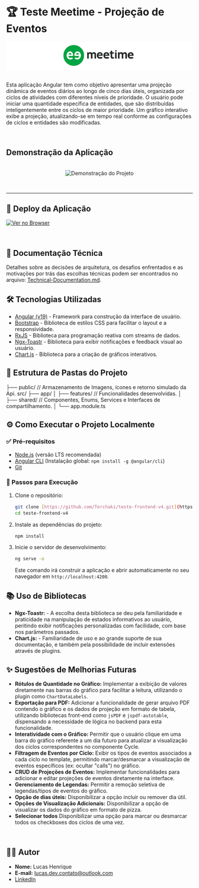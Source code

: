 # 🏆 Teste Meetime - Projeção de Eventos

<div style="background: #fff; text-align: center">
  <img src="./public/images/logo-meetime.png" alt="Logo Meetime" width="200">
</div>

<br>

Esta aplicação Angular tem como objetivo apresentar uma projeção dinâmica de eventos diários ao longo de cinco dias úteis, organizada por ciclos de atividades com diferentes níveis de prioridade. O usuário pode iniciar uma quantidade específica de entidades, que são distribuídas inteligentemente entre os ciclos de maior prioridade. Um gráfico interativo exibe a projeção, atualizando-se em tempo real conforme as configurações de ciclos e entidades são modificadas.

<br>

## Demonstração da Aplicação

<br>

<div style="text-align: center">
  <img src="./public/gif/aplication.gif" alt="Demonstração do Projeto" width="800">
</div>

<br><hr>

## 🚀 Deploy da Aplicação

[![Ver no Browser](https://img.shields.io/badge/Ver%20no%20Browser-ab00ff?style=for-the-badge)](https://projecao-de-eventos.netlify.app/)

<br>

## 📄 Documentação Técnica

Detalhes sobre as decisões de arquitetura, os desafios enfrentados e as motivações por trás das escolhas técnicas podem ser encontrados no arquivo: [Technical-Documentation.md](technical-documentation.md).

## 🛠️ Tecnologias Utilizadas

* [Angular (v19)](https://angular.io/) - Framework para construção da interface de usuário.
* [Bootstrap](https://getbootstrap.com/) - Biblioteca de estilos CSS para facilitar o layout e a responsividade.
* [RxJS](https://rxjs.dev/) - Biblioteca para programação reativa com streams de dados.
* [Ngx-Toastr](https://www.npmjs.com/package/ngx-toastr) - Biblioteca para exibir notificações e feedback visual ao usuário.
* [Chart.js](https://www.chartjs.org/docs/latest/) - Biblioteca para a criação de gráficos interativos.

## 📂 Estrutura de Pastas do Projeto

├── public/       // Armazenamento de Imagens, ícones e retorno simulado da Api.
src/
├── app/
│   ├── features/ // Funcionalidades desenvolvidas.
│   ├── shared/   // Componentes, Enums, Services e Interfaces de compartilhamento.
│   └── app.module.ts


## ⚙️ Como Executar o Projeto Localmente

### ✅ Pré-requisitos

* [Node.js](https://nodejs.org/) (versão LTS recomendada)
* [Angular CLI](https://angular.io/cli) (Instalação global: `npm install -g @angular/cli`)
* [Git](https://git-scm.com/)

### 👣 Passos para Execução

1.  Clone o repositório:
    ```bash
    git clone [https://github.com/Terchaki/teste-frontend-v4.git](https://github.com/Terchaki/Case-Tecnico-Projecao-de-Eventos.git)
    cd teste-frontend-v4
    ```
2.  Instale as dependências do projeto:
    ```bash
    npm install
    ```
3.  Inicie o servidor de desenvolvimento:
    ```bash
    ng serve -o
    ```
    Este comando irá construir a aplicação e abrir automaticamente no seu navegador em `http://localhost:4200`.

## 📚 Uso de Bibliotecas

* **Ngx-Toastr:** - A escolha desta biblioteca se deu pela familiaridade e praticidade na manipulação de estados informativos ao usuário, peritindo exibir notificações personalizadas com facilidade, com base nos parâmetros passados.
* **Chart.js:** - Familiaridade de uso e ao grande suporte de sua documentação, e também pela possibilidade de incluir extensões através de plugins.

## ✨ Sugestões de Melhorias Futuras

* **Rótulos de Quantidade no Gráfico:** Implementar a exibição de valores diretamente nas barras do gráfico para facilitar a leitura, utilizando o plugin como `ChartDataLabels`.
* **Exportação para PDF:** Adicionar a funcionalidade de gerar arquivo PDF contendo o gráfico e os dados de projeção em formato de tabela, utilizando bibliotecas front-end como `jsPDF` e `jspdf-autotable`, dispensando a necessidade de lógica no backend para esta funcionalidade.
* **Interatividade com o Gráfico:** Permitir que o usuário clique em uma barra do gráfico referente a um dia futuro para atualizar a visualização dos ciclos correspondentes no componente Cycle.
* **Filtragem de Eventos por Ciclo:** Exibir os tipos de eventos associados a cada ciclo no template, permitindo marcar/desmarcar a visualização de eventos específicos (ex: ocultar "calls") no gráfico.
* **CRUD de Projeções de Eventos:** Implementar funcionalidades para adicionar e editar projeções de eventos diretamente na interface.
* **Gerenciamento de Legendas:** Permitir a remoção seletiva de legendas/tipos de eventos do gráfico.
* **Opção de dias úteis:** Disponibilizar a opção incluir ou remover dia útil.
* **Opções de Visualização Adicionais:** Disponibilizar a opção de visualizar os dados do gráfico em formato de pizza.
* **Selecionar todos** Disponibilizar uma opção para marcar ou desmarcar todos os checkboxes dos ciclos de uma vez.

<br>

## 🧑‍💻 Autor

* **Nome:** Lucas Henrique
* **E-mail:** lucas.dev.contato@outlook.com
* [LinkedIn](https://www.linkedin.com/in/lucas-henrique-sousa-mendes/)

